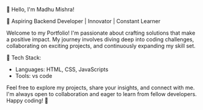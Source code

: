 👋 Hello, I'm Madhu Mishra!

🚀 Aspiring Backend Developer | Innovator | Constant Learner

Welcome to my Portfolio! I'm passionate about crafting solutions that make a positive impact. My journey involves diving deep into coding challenges, collaborating on exciting projects, and continuously expanding my skill set.


🔧 Tech Stack:
- Languages: HTML, CSS, JavaScripts
- Tools: vs code



Feel free to explore my projects, share your insights, and connect with me. I'm always open to collaboration and eager to learn from fellow developers. Happy coding! 🚀

